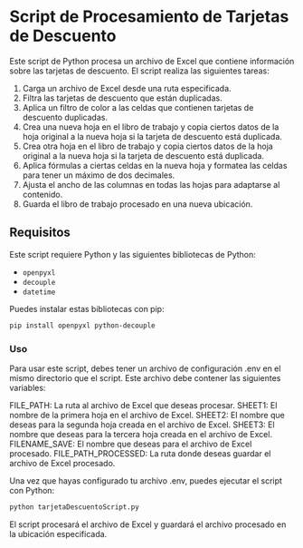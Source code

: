 # Script de Procesamiento de Tarjetas de Descuento

Este script de Python procesa un archivo de Excel que contiene información sobre las tarjetas de descuento. El script realiza las siguientes tareas:

1. Carga un archivo de Excel desde una ruta especificada.
2. Filtra las tarjetas de descuento que están duplicadas.
3. Aplica un filtro de color a las celdas que contienen tarjetas de descuento duplicadas.
4. Crea una nueva hoja en el libro de trabajo y copia ciertos datos de la hoja original a la nueva hoja si la tarjeta de descuento está duplicada.
5. Crea otra hoja en el libro de trabajo y copia ciertos datos de la hoja original a la nueva hoja si la tarjeta de descuento está duplicada.
6. Aplica fórmulas a ciertas celdas en la nueva hoja y formatea las celdas para tener un máximo de dos decimales.
7. Ajusta el ancho de las columnas en todas las hojas para adaptarse al contenido.
8. Guarda el libro de trabajo procesado en una nueva ubicación.

## Requisitos

Este script requiere Python y las siguientes bibliotecas de Python:

- `openpyxl`
- `decouple`
- `datetime`

Puedes instalar estas bibliotecas con pip:

```bash
pip install openpyxl python-decouple

```

### Uso
Para usar este script, debes tener un archivo de configuración .env en el mismo directorio que el script. Este archivo debe contener las siguientes variables:

FILE_PATH: La ruta al archivo de Excel que deseas procesar.
SHEET1: El nombre de la primera hoja en el archivo de Excel.
SHEET2: El nombre que deseas para la segunda hoja creada en el archivo de Excel.
SHEET3: El nombre que deseas para la tercera hoja creada en el archivo de Excel.
FILENAME_SAVE: El nombre que deseas para el archivo de Excel procesado.
FILE_PATH_PROCESSED: La ruta donde deseas guardar el archivo de Excel procesado.

Una vez que hayas configurado tu archivo .env, puedes ejecutar el script con Python:

```bash
python tarjetaDescuentoScript.py
```

El script procesará el archivo de Excel y guardará el archivo procesado en la ubicación especificada.

